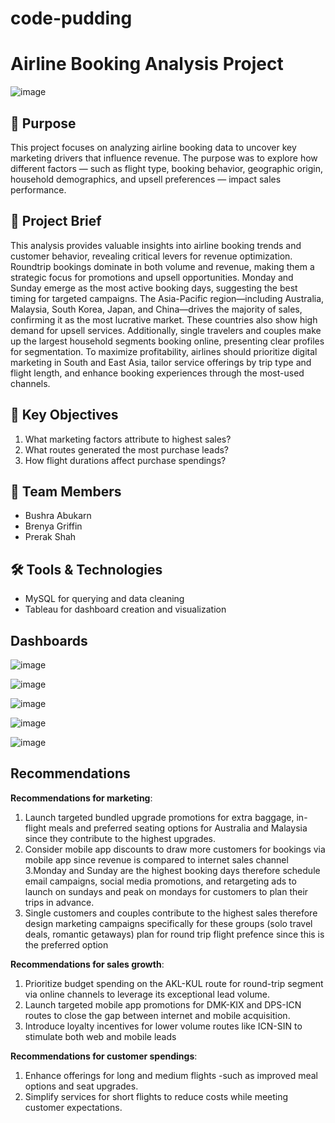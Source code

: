 # code-pudding
# Airline Booking Analysis Project

![image](https://github.com/user-attachments/assets/12d408d3-989b-42aa-9ff6-7c789bd39945)

## 📌 Purpose
This project focuses on analyzing airline booking data to uncover key marketing drivers that influence revenue. The purpose was to explore how different factors — such as flight type, booking behavior, geographic origin, household demographics, and upsell preferences — impact sales performance.

## 📄 Project Brief
This analysis provides valuable insights into airline booking trends and customer behavior, revealing critical levers for revenue optimization. Roundtrip bookings dominate in both volume and revenue, making them a strategic focus for promotions and upsell opportunities. Monday and Sunday emerge as the most active booking days, suggesting the best timing for targeted campaigns.
The Asia-Pacific region—including Australia, Malaysia, South Korea, Japan, and China—drives the majority of sales, confirming it as the most lucrative market. These countries also show high demand for upsell services. Additionally, single travelers and couples make up the largest household segments booking online, presenting clear profiles for segmentation.
To maximize profitability, airlines should prioritize digital marketing in South and East Asia, tailor service offerings by trip type and flight length, and enhance booking experiences through the most-used channels.

## 🎯 Key Objectives
1. What marketing factors attribute to highest sales?
2. What routes generated the most purchase leads?
3. How flight durations affect purchase spendings?

## 👥 Team Members
- Bushra Abukarn
- Brenya Griffin
- Prerak Shah
## 🛠️ Tools & Technologies
- MySQL for querying and data cleaning
- Tableau for dashboard creation and visualization


## Dashboards 
![image](https://github.com/user-attachments/assets/7b0c24c5-5959-4631-b4cf-18eba8ac0d78)

![image](https://github.com/user-attachments/assets/0c5d93ca-b40e-4163-8fee-b13cf907ef4c)

![image](https://github.com/user-attachments/assets/803be184-204b-485d-9391-6e934438acb8)

![image](https://github.com/user-attachments/assets/996b031b-5a3c-4e8a-994a-06dd968950e1)

![image](https://github.com/user-attachments/assets/42858cb8-adc5-405b-ba5f-b5c719801acb)


## Recommendations

**Recommendations for marketing**:
1. Launch targeted bundled upgrade promotions for extra baggage, in-flight meals and preferred seating options for Australia and Malaysia since they contribute to the highest upgrades.
2. Consider mobile app discounts to draw more customers for bookings via mobile app since revenue is compared to internet sales channel
3.Monday and Sunday are the highest booking days therefore schedule email campaigns, social media promotions, and retargeting ads to launch on sundays and peak on mondays for customers to plan their trips in advance.
4. Single customers and couples contribute to the highest sales therefore design marketing campaigns specifically for these groups (solo travel deals, romantic getaways) plan for round trip flight prefence since this is the preferred option

**Recommendations for sales growth**:
1. Prioritize budget spending on the AKL-KUL route for round-trip segment via online channels to leverage its exceptional lead volume.
2. Launch targeted mobile app promotions for DMK-KIX and DPS-ICN routes to close the gap between internet and mobile acquisition.
3. Introduce loyalty incentives for lower volume routes like ICN-SIN to stimulate both web and mobile leads

**Recommendations for customer spendings**:
1. Enhance offerings for long and medium flights -such as improved meal options and seat upgrades.
2. Simplify services for short flights to reduce costs while meeting customer expectations.
